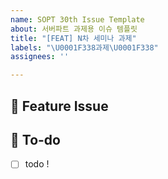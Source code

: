 ```yaml
---
name: SOPT 30th Issue Template
about: 서버파트 과제용 이슈 템플릿
title: "[FEAT] N차 세미나 과제"
labels: "\U0001F338과제\U0001F338"
assignees: ''

---
```


## 📌 Feature Issue

## 📝 To-do

- [ ] todo !
